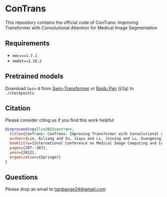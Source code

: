 # ConTrans
This repository contains the official code of ConTrans: Improving Transformer with Convolutional Attention for Medical Image Segmentation

## Requirements
* `mmcv==1.7.1`
* `mmdet==2.28.2`

## Pretrained models
Download `Swin-B` from [Swin-Transformer](https://github.com/microsoft/Swin-Transformer) or [Baidu Pan](https://pan.baidu.com/s/1CD52UXHnDp-oRhv0sHrLcw?pwd=ji2g) (ji2g) to `./checkpoints`

## Citation
Please consider citing us if you find this work helpful:

```bibtex
@inproceedings{lin2022contrans,
  title={ConTrans: ConTrans: Improving Transformer with Convolutional Attention for Medical Image Segmentation},
  author={Lin, Ailiang and Xu, Jiayu and Li, Jinxing and Lu, Guangming},
  booktitle={International Conference on Medical Image Computing and Computer-Assisted Intervention},
  pages={297--307},
  year={2022},
  organization={Springer}
}
```

## Questions
Please drop an email to tianbaoge24@gmail.com

